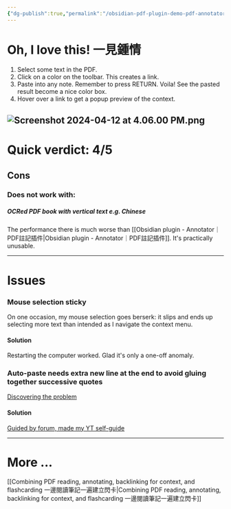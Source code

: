 ```yaml
---
{"dg-publish":true,"permalink":"/obsidian-pdf-plugin-demo-pdf-annotator/","noteIcon":"2"}
---
```


# Oh, I love this! 一見鍾情

1. Select some text in the PDF.
2. Click on a color on the toolbar. This creates a link.
3. Paste into any note. Remember to press RETURN. Voila! See the pasted result become a nice color box.
4. Hover over a link to get a popup preview of the context.

![Screenshot 2024-04-12 at 4.06.00 PM.png](/img/user/_attachments/_OB/Screenshot%202024-04-12%20at%204.06.00%20PM.png)
---

# Quick verdict: 4/5

## Cons

### Does not work with:
##### OCRed PDF book with vertical text e.g. Chinese

The performance there is much worse than [[Obsidian plugin - Annotator｜PDF註記插件\|Obsidian plugin - Annotator｜PDF註記插件]]. It's practically unusable.

---
# Issues

### Mouse selection sticky

On one occasion, my mouse selection goes berserk: it slips and ends up selecting more text than intended as I navigate the context menu.
#### Solution

Restarting the computer worked. Glad it's only a one-off anomaly.

### Auto-paste needs extra new line at the end to avoid gluing together successive quotes

[Discovering the problem](https://youtu.be/xHqdvPhKyOM)

#### Solution

[Guided by forum, made my YT self-guide](https://youtu.be/e21eHBgthQE)

---
# More ...

[[Combining PDF reading, annotating, backlinking for context, and flashcarding 一邊閱讀筆記一遍建立閃卡\|Combining PDF reading, annotating, backlinking for context, and flashcarding 一邊閱讀筆記一遍建立閃卡]]
